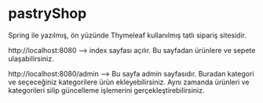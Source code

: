 # pastryShop
 Spring ile yazılmış, ön yüzünde Thymeleaf kullanılmış tatlı sipariş sitesidir.
 
 http://localhost:8080 --> index sayfası açılır. Bu sayfadan ürünlere ve sepete ulaşabilirsiniz.
 
 http://localhost:8080/admin --> Bu sayfa admin sayfasıdır. Buradan kategori ve seçeceğiniz kategorilere ürün ekleyebilirsiniz. Aynı zamanda ürünleri ve kategorileri      silip güncelleme işlemerini gerçekleştirebilirsiniz.

